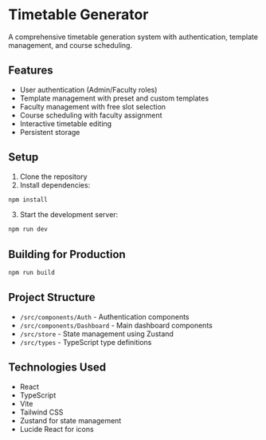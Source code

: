 # Timetable Generator

A comprehensive timetable generation system with authentication, template management, and course scheduling.

## Features

- User authentication (Admin/Faculty roles)
- Template management with preset and custom templates
- Faculty management with free slot selection
- Course scheduling with faculty assignment
- Interactive timetable editing
- Persistent storage

## Setup

1. Clone the repository
2. Install dependencies:
```bash
npm install
```

3. Start the development server:
```bash
npm run dev
```

## Building for Production

```bash
npm run build
```

## Project Structure

- `/src/components/Auth` - Authentication components
- `/src/components/Dashboard` - Main dashboard components
- `/src/store` - State management using Zustand
- `/src/types` - TypeScript type definitions

## Technologies Used

- React
- TypeScript
- Vite
- Tailwind CSS
- Zustand for state management
- Lucide React for icons